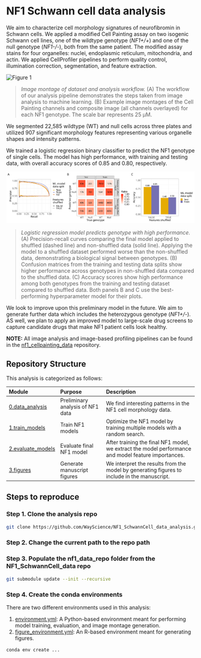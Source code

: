 # NF1 Schwann cell data analysis

We aim to characterize cell morphology signatures of neurofibromin in Schwann cells. 
We applied a modified Cell Painting assay on two isogenic Schwann cell lines, one of the wildtype genotype (*NF1+/+*) and one of the null genotype (*NF1-/-*), both from the same patient.
The modified assay stains for four organelles: nuclei, endoplasmic reticulum, mitochondria, and actin. 
We applied CellProfiler pipelines to perform quality control, illumination correction, segmentation, and feature extraction. 

![Figure 1](./3.figures/figures/main_figure_1_workflow.png)
> *Image montage of dataset and analysis workflow.* (A) The workflow of our analysis pipeline demonstrates the steps taken from image analysis to machine learning. (B) Example image montages of the Cell Painting channels and composite image (all channels overlayed) for each NF1 genotype. The scale bar represents 25 μM.

We segmented 22,585 wildtype (WT) and null cells across three plates and utilized 907 significant morphology features representing various organelle shapes and intensity patterns. 

We trained a logistic regression binary classifier to predict the NF1 genotype of single cells. 
The model has high performance, with training and testing data, with overall accuracy scores of 0.85 and 0.80, respectively.

![Figure 3](./3.figures/figures/main_figure_3_model_eval.png)
> *Logistic regression model predicts genotype with high performance.* (A) Precision-recall curves comparing the final model applied to shuffled (dashed line) and non-shuffled data (solid line). Applying the model to a shuffled dataset performed worse than the non-shuffled data, demonstrating a biological signal between genotypes. (B) Confusion matrices from the training and testing data splits show higher performance across genotypes in non-shuffled data compared to the shuffled data. (C) Accuracy scores show high performance among both genotypes from the training and testing dataset compared to shuffled data. Both panels B and C use the best-performing hyperparameter model for their plots.

We look to improve upon this preliminary model in the future. 
We aim to generate further data which includes the heterozygous genotype (*NF1+/-*).
AS well, we plan to apply an improved model to large-scale drug screens to capture candidate drugs that make NF1 patient cells look healthy.

**NOTE:** All image analysis and image-based profiling pipelines can be found in the [nf1_cellpainting_data](https://github.com/WayScience/NF1_SchwannCell_data_analysis) repository.

## Repository Structure

This analysis is categorized as follows:

| Module | Purpose | Description |
| :---- | :----- | :---------- |
| [0.data_analysis](./0.data_analysis/) | Preliminary analysis of NF1 data | We find interesting patterns in the NF1 cell morphology data. |
| [1.train_models](./1.train_models/) | Train NF1 models | Optimize the NF1 model by training multiple models with a random search. |
| [2.evaluate_models](./2.evaluate_models/) | Evaluate final NF1 model | After training the final NF1 model, we extract the model performance and model feature importances. |
| [3.figures](./3.figures/) | Generate manuscript figures | We interpret the results from the model by generating figures to include in the manuscript. |

## Steps to reproduce

### Step 1. Clone the analysis repo

```sh
git clone https://github.com/WayScience/NF1_SchwannCell_data_analysis.git
```

### Step 2. Change the current path to the repo path

### Step 3. Populate the nf1_data_repo folder from the NF1_SchwannCell_data repo

```sh
git submodule update --init --recursive
```

### Step 4. Create the conda environments

There are two different environments used in this analysis:

1. [environment.yml](./environment.yml): A Python-based environment meant for performing model training, evaluation, and image montage generation.
2. [figure_environment.yml](./figure_environment.yml): An R-based environment meant for generating figures.

```sh
conda env create ...
```
